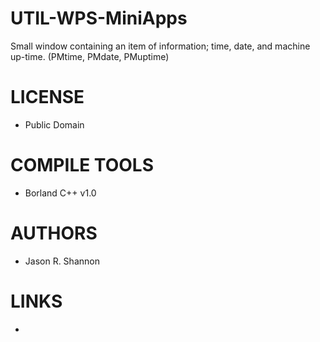 UTIL-WPS-MiniApps
=================

Small window containing an item of information; time, date, and machine up-time. (PMtime, PMdate, PMuptime)


LICENSE
===============
* Public Domain

COMPILE TOOLS
===============
* Borland C++ v1.0  

AUTHORS
===============
* Jason R. Shannon

LINKS
===============
* 
